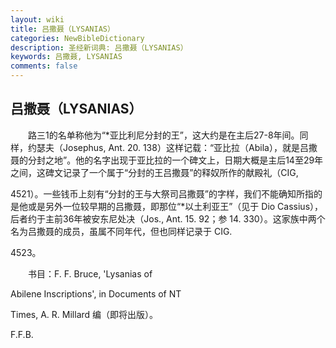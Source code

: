 ```yaml
---
layout: wiki
title: 吕撒聂（LYSANIAS）
categories: NewBibleDictionary
description: 圣经新词典: 吕撒聂（LYSANIAS）
keywords: 吕撒聂, LYSANIAS
comments: false
---
```


## 吕撒聂（LYSANIAS）

　　路三1的名单称他为“*亚比利尼分封的王”，这大约是在主后27-8年间。同样，约瑟夫（Josephus, Ant. 20. 138）这样记载：“亚比拉（Abila），就是吕撒聂的分封之地”。他的名字出现于亚比拉的一个碑文上，日期大概是主后14至29年之间，这碑文记录了一个属于“分封的王吕撒聂”的释奴所作的献殿礼（CIG,

4521）。一些钱币上刻有“分封的王与大祭司吕撒聂”的字样，我们不能确知所指的是他或是另外一位较早期的吕撒聂，即那位“*以土利亚王”（见于 Dio Cassius），后者约于主前36年被安东尼处决（Jos., Ant. 15. 92；参 14. 330）。这家族中两个名为吕撒聂的成员，虽属不同年代，但也同样记录于 CIG.

4523。

　　书目：F. F. Bruce, 'Lysanias of

Abilene Inscriptions', in Documents of NT

Times, A. R. Millard 编（即将出版）。

F.F.B.








